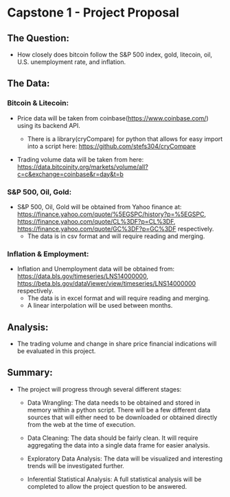 # Capstone 1 - Project Proposal

## The Question: 
- How closely does bitcoin follow the S&P 500 index, gold, litecoin, oil, U.S. unemployment rate, and inflation.

## The Data:
### Bitcoin & Litecoin:
-   Price data will be taken from coinbase(https://www.coinbase.com/) using its backend API.
    - There is a library(cryCompare) for python that allows for easy import into a script here: https://github.com/stefs304/cryCompare

  - Trading volume data will be taken from here: https://data.bitcoinity.org/markets/volume/all?c=c&exchange=coinbase&r=day&t=b

### S&P 500, Oil, Gold:
- S&P 500, Oil, Gold will be obtained from Yahoo finance at: https://finance.yahoo.com/quote/%5EGSPC/history?p=%5EGSPC, https://finance.yahoo.com/quote/CL%3DF?p=CL%3DF, https://finance.yahoo.com/quote/GC%3DF?p=GC%3DF respectively.
    * The data is in csv format and will require reading and merging.

### Inflation & Employment:
- Inflation and Unemployment data will be obtained from: https://data.bls.gov/timeseries/LNS14000000, https://beta.bls.gov/dataViewer/view/timeseries/LNS14000000 respectively.
  * The data is in excel format and will require reading and merging.
  * A linear interpolation will be used between months.

## Analysis:
- The trading volume and change in share price financial indications will be evaluated in this project.

## Summary:
- The project will progress through several different stages:

    - Data Wrangling: The data needs to be obtained and stored in memory within a python script.  There will be a few different data sources that will either need to be downloaded or obtained directly from the web at the time of execution.

    - Data Cleaning: The data should be fairly clean.  It will require aggregating the data into a single data frame for easier analysis.

    - Exploratory Data Analysis: The data will be visualized and interesting trends will be investigated further.

    - Inferential Statistical Analysis: A full statistical analysis will be completed to allow the project question to be answered.
